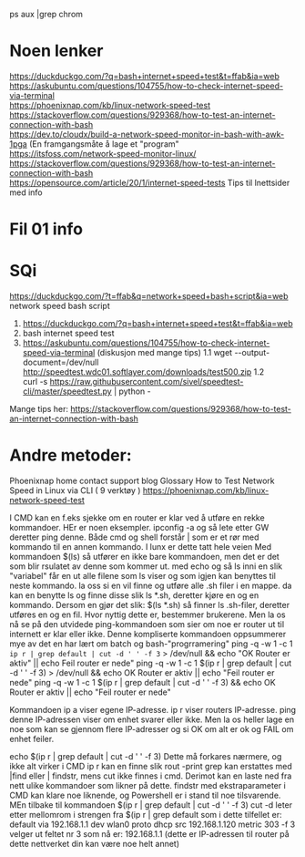 ps aux |grep chrom  
# Noen lenker
https://duckduckgo.com/?q=bash+internet+speed+test&t=ffab&ia=web  
https://askubuntu.com/questions/104755/how-to-check-internet-speed-via-terminal  
https://phoenixnap.com/kb/linux-network-speed-test  
https://stackoverflow.com/questions/929368/how-to-test-an-internet-connection-with-bash  
https://dev.to/cloudx/build-a-network-speed-monitor-in-bash-with-awk-1pga (En framgangsmåte å lage et "program"  
https://itsfoss.com/network-speed-monitor-linux/  
https://stackoverflow.com/questions/929368/how-to-test-an-internet-connection-with-bash  
https://opensource.com/article/20/1/internet-speed-tests Tips til lnettsider med info  


# Fil 01 info
# SQi
https://duckduckgo.com/?t=ffab&q=network+speed+bash+script&ia=web
network speed bash script

1. https://duckduckgo.com/?q=bash+internet+speed+test&t=ffab&ia=web
1. bash internet speed test
2. https://askubuntu.com/questions/104755/how-to-check-internet-speed-via-terminal (diskusjon med mange tips)
1.1 wget --output-document=/dev/null http://speedtest.wdc01.softlayer.com/downloads/test500.zip
1.2  
curl -s https://raw.githubusercontent.com/sivel/speedtest-cli/master/speedtest.py | python -

Mange tips her:
https://stackoverflow.com/questions/929368/how-to-test-an-internet-connection-with-bash

# Andre metoder:
Phoenixnap home contact support blog Glossary 
How to Test Network Speed in Linux via CLI ( 9 verktøy )
https://phoenixnap.com/kb/linux-network-speed-test

I CMD kan en f.eks sjekke om en router er klar ved å utføre en rekke kommandoer.
HEr er noen eksempler.
ipconfig -a og så lete etter GW
deretter ping denne.
Både cmd og shell forstår | som er et rør med kommando til en annen kommando.
I lunx er dette tatt hele veien
Med kommandoen $(ls) så utfører en ikke bare kommandoen, men det er det som blir rsulatet av denne som kommer ut.
med echo og så ls inni en slik "variabel" får en ut alle filene som ls viser og som igjen kan benyttes til neste kommando.
la oss si en vil finne og utføre alle .sh filer i en mappe.
da kan en benytte ls og finne disse slik ls *.sh, deretter kjøre en og en kommando.
Dersom en gjør det slik: $(ls *.sh) så finner ls .sh-filer, deretter utføres en og en fil.
Hvor nyttig dette er, bestemmer brukerene.
Men la os nå se på den utvidede ping-kommandoen som sier om noe er router ut til internett er klar eller ikke.
Denne kompliserte kommandoen oppsummerer mye av det en har lært om batch og bash-"progrramering"
ping -q -w 1 -c 1 `ip r | grep default | cut -d ' ' -f 3` > /dev/null && echo "OK Router er aktiv" || echo Feil router er nede"
ping -q -w 1 -c 1 $(ip r | grep default | cut -d ' ' -f 3) > /dev/null && echo OK Router er aktiv || echo "Feil router er nede"
ping -q -w 1 -c 1 $(ip r | grep default | cut -d ' ' -f 3) && echo OK Router er aktiv || echo "Feil router er nede"

Kommandoen ip a viser egene IP-adresse.
ip r viser routers IP-adresse.
ping denne IP-adressen viser om enhet svarer eller ikke.
Men la os heller lage en noe som kan se gjennom flere IP-adresser og si OK om alt er ok og FAIL om enhet feiler.

echo $(ip r | grep default | cut -d ' ' -f 3)
Dette må forkares nærmere, og ikke alt virker i CMD 
ip r kan en finne slik rout -print
grep kan erstattes med |find eller | findstr, mens cut ikke finnes i cmd.
Derimot kan en laste ned fra nett ulike kommandoer som likner på dette.
findstr med ekstraparameter i CMD kan klare noe liknende, og Powershell er i stand til noe tilsvarende.
MEn tilbake til kommandoen
$(ip r | grep default | cut -d ' ' -f 3)
cut -d leter etter mellomrom i strengen fra $(ip r | grep default
som i dette tilfellet er: default via 192.168.1.1 dev wlan0 proto dhcp src 192.168.1.120 metric 303
-f 3 velger ut feltet nr 3 som nå er: 192.168.1.1 (dette er IP-adressen til router på dette nettverket din kan være noe helt annet)

